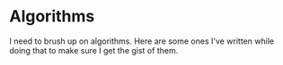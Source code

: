 # Algorithms
I need to brush up on algorithms. Here are some ones I've written while doing that to make sure I get the gist of them.
